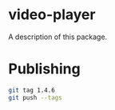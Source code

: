# video-player

A description of this package.

# Publishing

```bash
git tag 1.4.6
git push --tags
```
